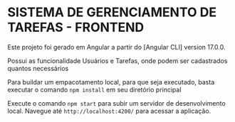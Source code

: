 # SISTEMA DE GERENCIAMENTO DE TAREFAS - FRONTEND

Este projeto foi gerado em Angular a partir do [Angular CLI] version 17.0.0.

Possui as funcionalidade Usuários e Tarefas, onde podem ser cadastrados quantos necessários

Para buildar um empacotamento local, para que seja executado, basta executar o comando `npm install` em seu diretório principal

Execute o comando `npm start` para subir um servidor de desenvolvimento local. Navegue até `http://localhost:4200/` para acessar a aplicação.


